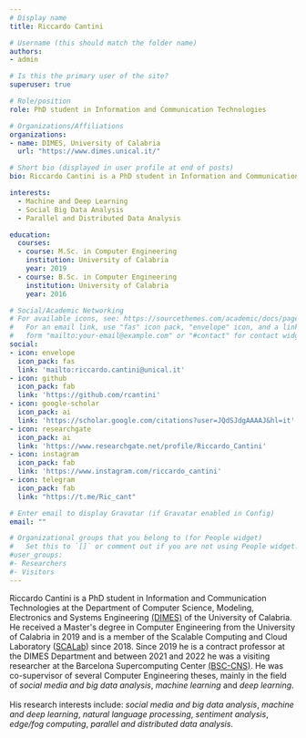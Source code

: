 ```yaml
---
# Display name
title: Riccardo Cantini

# Username (this should match the folder name)
authors:
- admin

# Is this the primary user of the site?
superuser: true

# Role/position
role: PhD student in Information and Communication Technologies

# Organizations/Affiliations
organizations:
- name: DIMES, University of Calabria
  url: "https://www.dimes.unical.it/"

# Short bio (displayed in user profile at end of posts)
bio: Riccardo Cantini is a PhD student in Information and Communication Technologies at the Department of Computer Science, Modeling, Electronics and Systems Engineering (DIMES) of the University of Calabria, since 2019. His current research focuses on *social media and big data analysis*, *machine and deep learning*, *natural language processing*, *sentiment analysis*, *edge/fog computing*, *parallel and distributed data analysis*.

interests:
  - Machine and Deep Learning
  - Social Big Data Analysis
  - Parallel and Distributed Data Analysis

education:
  courses:
  - course: M.Sc. in Computer Engineering
    institution: University of Calabria
    year: 2019
  - course: B.Sc. in Computer Engineering
    institution: University of Calabria
    year: 2016

# Social/Academic Networking
# For available icons, see: https://sourcethemes.com/academic/docs/page-builder/#icons
#   For an email link, use "fas" icon pack, "envelope" icon, and a link in the
#   form "mailto:your-email@example.com" or "#contact" for contact widget.
social:
- icon: envelope
  icon_pack: fas
  link: 'mailto:riccardo.cantini@unical.it'
- icon: github
  icon_pack: fab
  link: 'https://github.com/rcantini'
- icon: google-scholar
  icon_pack: ai
  link: 'https://scholar.google.com/citations?user=JQdSJdgAAAAJ&hl=it'
- icon: researchgate
  icon_pack: ai
  link: 'https://www.researchgate.net/profile/Riccardo_Cantini'
- icon: instagram
  icon_pack: fab
  link: 'https://www.instagram.com/riccardo_cantini'
- icon: telegram
  icon_pack: fab
  link: "https://t.me/Ric_cant"

# Enter email to display Gravatar (if Gravatar enabled in Config)
email: ""

# Organizational groups that you belong to (for People widget)
#   Set this to `[]` or comment out if you are not using People widget.
#user_groups:
#- Researchers
#- Visitors
---
```

Riccardo Cantini is a PhD student in Information and Communication Technologies at the Department of Computer Science, Modeling, Electronics and Systems Engineering <a href="https://www.dimes.unical.it/">(DIMES)</a> of the University of Calabria.
He received a Master's degree in Computer Engineering from the University of Calabria in 2019 and is a member of the Scalable Computing and Cloud Laboratory (<a href="http://scalab.dimes.unical.it/">SCALab</a>) since 2018.
Since 2019 he is a contract professor at the DIMES Department and between 2021 and 2022 he was a visiting researcher at the Barcelona Supercomputing Center <a href="https://www.bsc.es/">(BSC-CNS)</a>. 
He was co-supervisor of several Computer Engineering theses, mainly in the field of *social media and big data analysis*, *machine learning* and *deep learning*. 
<br><br>His research interests include: *social media and big data analysis*, *machine and deep learning*, *natural language processing*, *sentiment analysis*, *edge/fog computing*, *parallel and distributed data analysis*.
